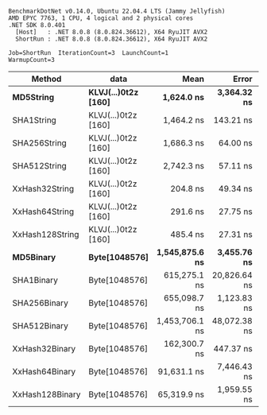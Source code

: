 ```

BenchmarkDotNet v0.14.0, Ubuntu 22.04.4 LTS (Jammy Jellyfish)
AMD EPYC 7763, 1 CPU, 4 logical and 2 physical cores
.NET SDK 8.0.401
  [Host]   : .NET 8.0.8 (8.0.824.36612), X64 RyuJIT AVX2
  ShortRun : .NET 8.0.8 (8.0.824.36612), X64 RyuJIT AVX2

Job=ShortRun  IterationCount=3  LaunchCount=1  
WarmupCount=3  

```
| Method          | data                | Mean           | Error        | StdDev      | Min            | Max            | Gen0   | Allocated |
|---------------- |-------------------- |---------------:|-------------:|------------:|---------------:|---------------:|-------:|----------:|
| **MD5String**       | **KLVJ(...)0t2z [160]** |     **1,624.0 ns** |  **3,364.32 ns** |   **184.41 ns** |     **1,411.1 ns** |     **1,734.3 ns** | **0.0134** |    **1128 B** |
| SHA1String      | KLVJ(...)0t2z [160] |     1,464.2 ns |    143.21 ns |     7.85 ns |     1,457.1 ns |     1,472.6 ns | 0.0153 |    1416 B |
| SHA256String    | KLVJ(...)0t2z [160] |     1,686.3 ns |     64.00 ns |     3.51 ns |     1,682.3 ns |     1,689.1 ns | 0.0210 |    1856 B |
| SHA512String    | KLVJ(...)0t2z [160] |     2,742.3 ns |     57.11 ns |     3.13 ns |     2,740.0 ns |     2,745.8 ns | 0.0381 |    3240 B |
| XxHash32String  | KLVJ(...)0t2z [160] |       204.8 ns |     49.34 ns |     2.70 ns |       203.1 ns |       207.9 ns | 0.0069 |     584 B |
| XxHash64String  | KLVJ(...)0t2z [160] |       291.6 ns |     27.75 ns |     1.52 ns |       289.8 ns |       292.6 ns | 0.0086 |     728 B |
| XxHash128String | KLVJ(...)0t2z [160] |       485.4 ns |     27.31 ns |     1.50 ns |       483.7 ns |       486.5 ns | 0.0134 |    1128 B |
| **MD5Binary**       | **Byte[1048576]**       | **1,545,875.6 ns** |  **3,455.76 ns** |   **189.42 ns** | **1,545,668.6 ns** | **1,546,040.3 ns** |      **-** |      **41 B** |
| SHA1Binary      | Byte[1048576]       |   615,275.1 ns | 20,826.64 ns | 1,141.58 ns |   614,600.3 ns |   616,593.2 ns |      - |      49 B |
| SHA256Binary    | Byte[1048576]       |   655,098.7 ns |  1,123.83 ns |    61.60 ns |   655,036.5 ns |   655,159.7 ns |      - |      57 B |
| SHA512Binary    | Byte[1048576]       | 1,453,706.1 ns | 48,072.38 ns | 2,635.01 ns | 1,450,804.4 ns | 1,455,949.7 ns |      - |      89 B |
| XxHash32Binary  | Byte[1048576]       |   162,300.7 ns |    447.37 ns |    24.52 ns |   162,272.5 ns |   162,317.6 ns |      - |      32 B |
| XxHash64Binary  | Byte[1048576]       |    91,631.1 ns |  7,446.43 ns |   408.16 ns |    91,367.7 ns |    92,101.3 ns |      - |      32 B |
| XxHash128Binary | Byte[1048576]       |    65,319.9 ns |  1,959.55 ns |   107.41 ns |    65,217.8 ns |    65,431.9 ns |      - |      40 B |
